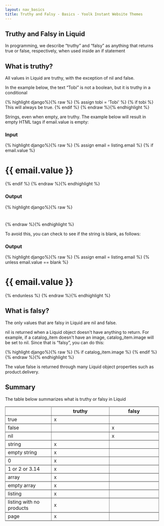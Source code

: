 ```yaml
---
layout: nav_basics
title: Truthy and Falsy - Basics - Yoolk Instant Website Themes
---
```


<h2 class="section-title">Truthy and Falsy in Liquid</h2>

In programming, we describe “truthy” and “falsy” as anything that returns true or false, respectively, when used inside an if statement

<h2 class="tags" id="tags">What is truthy?</h2>

All values in Liquid are truthy, with the exception of nil and false. <br>

In the example below, the text “Tobi” is not a boolean, but it is truthy in a conditional


<div class="panel">
  <div class="panel-body">
{% highlight django%}{% raw %}
{% assign tobi = 'Tobi' %}
{% if tobi %}
  This will always be true.
{% endif %}
{% endraw %}{% endhighlight %}
  </div>
</div>

Strings, even when empty, are truthy. The example below will result in empty HTML tags if email.value is empty:

<div class="panel">
  <div class="panel-header">
    <h3>Input</h3>
  </div>
  <div class="panel-body">
{% highlight django%}{% raw %}
{% assign email = listing.email %}
{% if email.value %}
  <h1>{{ email.value }}</h1>
{% endif %}
{% endraw %}{% endhighlight %}
  </div>
</div>

<div class="panel">
  <div class="panel-header">
    <h3>Output</h3>
  </div>
  <div class="panel-body">
{% highlight django%}{% raw %}
  <h1></h1>
{% endraw %}{% endhighlight %}
  </div>
</div>

To avoid this, you can check to see if the string is blank, as follows:

<div class="panel">
  <div class="panel-header">
    <h3>Output</h3>
  </div>
  <div class="panel-body">
{% highlight django%}{% raw %}
{% assign email = listing.email %}
{% unless email.value == blank %}
  <h1>{{ email.value }}</h1>
{% endunless %}
{% endraw %}{% endhighlight %}
  </div>
</div>

<h2 class="tags" id="objects">What is falsy?</h2>

The only values that are falsy in Liquid are nil and false. <br>

nil is returned when a Liquid object doesn't have anything to return. For example, if a catalog_item doesn't have an image, catalog_item.image will be set to nil. Since that is “falsy”, you can do this:

<div class="panel">
  <div class="panel-body">
{% highlight django%}{% raw %}
{% if catalog_item.image %}
  <!-- output catalog_item image -->
{% endif %}
{% endraw %}{% endhighlight %}
  </div>
</div>

The value false is returned through many Liquid object properties such as product.delivery.

<h2 class="tags" id="objects">Summary</h2>


The table below summarizes what is truthy or falsy in Liquid

<table class="table" rules="all" frame="void">
  <tr>
    <th></th>
    <th>truthy</th>
    <th>falsy</th>
  </tr>
  <tr>
    <td width="30%">true</td>
    <td>x</td>
    <td></td>
  </tr>
  <tr>
    <td>false</td>
    <td></td>
    <td>x</td>
  </tr>
  <tr>
    <td>nil</td>
    <td></td>
    <td>x</td>
  </tr>
  <tr>
    <td>string</td>
    <td>x</td>
    <td></td>
  </tr>
  <tr>
    <td>empty string</td>
    <td>x</td>
    <td></td>
  </tr>
  <tr>
    <td>0</td>
    <td>x</td>
    <td></td>
  </tr>
  <tr>
    <td>1 or 2 or 3.14</td>
    <td>x</td>
    <td></td>
  </tr>
  <tr>
    <td>array</td>
    <td>x</td>
    <td></td>
  </tr>
  <tr>
    <td>empty array</td>
    <td>x</td>
    <td></td>
  </tr>
  <tr>
    <td>listing</td>
    <td>x</td>
    <td></td>
  </tr>
  <tr>
    <td>listing with no products</td>
    <td>x</td>
    <td></td>
  </tr>
  <tr>
    <td>page</td>
    <td>x</td>
    <td></td>
  </tr>
</table>